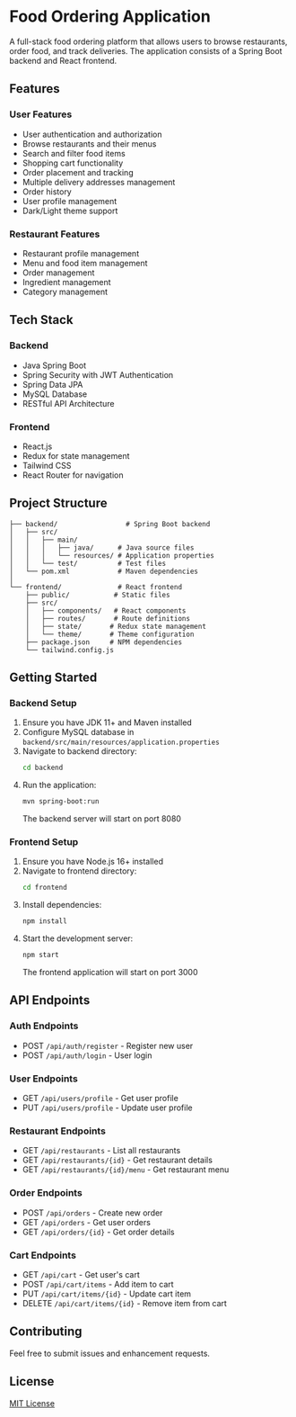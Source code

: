 # Food Ordering Application

A full-stack food ordering platform that allows users to browse restaurants, order food, and track deliveries. The application consists of a Spring Boot backend and React frontend.

## Features

### User Features
- User authentication and authorization
- Browse restaurants and their menus
- Search and filter food items
- Shopping cart functionality
- Order placement and tracking
- Multiple delivery addresses management
- Order history
- User profile management
- Dark/Light theme support

### Restaurant Features
- Restaurant profile management
- Menu and food item management
- Order management
- Ingredient management
- Category management

## Tech Stack

### Backend
- Java Spring Boot
- Spring Security with JWT Authentication
- Spring Data JPA
- MySQL Database
- RESTful API Architecture

### Frontend
- React.js
- Redux for state management
- Tailwind CSS
- React Router for navigation

## Project Structure

```
├── backend/                 # Spring Boot backend
│   ├── src/
│   │   ├── main/
│   │   │   ├── java/      # Java source files
│   │   │   └── resources/ # Application properties
│   │   └── test/          # Test files
│   └── pom.xml            # Maven dependencies
│
└── frontend/              # React frontend
    ├── public/           # Static files
    ├── src/
    │   ├── components/   # React components
    │   ├── routes/       # Route definitions
    │   ├── state/       # Redux state management
    │   └── theme/       # Theme configuration
    ├── package.json     # NPM dependencies
    └── tailwind.config.js
```

## Getting Started

### Backend Setup
1. Ensure you have JDK 11+ and Maven installed
2. Configure MySQL database in `backend/src/main/resources/application.properties`
3. Navigate to backend directory:
   ```bash
   cd backend
   ```
4. Run the application:
   ```bash
   mvn spring-boot:run
   ```
   The backend server will start on port 8080

### Frontend Setup
1. Ensure you have Node.js 16+ installed
2. Navigate to frontend directory:
   ```bash
   cd frontend
   ```
3. Install dependencies:
   ```bash
   npm install
   ```
4. Start the development server:
   ```bash
   npm start
   ```
   The frontend application will start on port 3000

## API Endpoints

### Auth Endpoints
- POST `/api/auth/register` - Register new user
- POST `/api/auth/login` - User login

### User Endpoints
- GET `/api/users/profile` - Get user profile
- PUT `/api/users/profile` - Update user profile

### Restaurant Endpoints
- GET `/api/restaurants` - List all restaurants
- GET `/api/restaurants/{id}` - Get restaurant details
- GET `/api/restaurants/{id}/menu` - Get restaurant menu

### Order Endpoints
- POST `/api/orders` - Create new order
- GET `/api/orders` - Get user orders
- GET `/api/orders/{id}` - Get order details

### Cart Endpoints
- GET `/api/cart` - Get user's cart
- POST `/api/cart/items` - Add item to cart
- PUT `/api/cart/items/{id}` - Update cart item
- DELETE `/api/cart/items/{id}` - Remove item from cart

## Contributing
Feel free to submit issues and enhancement requests.

## License
[MIT License](LICENSE)
